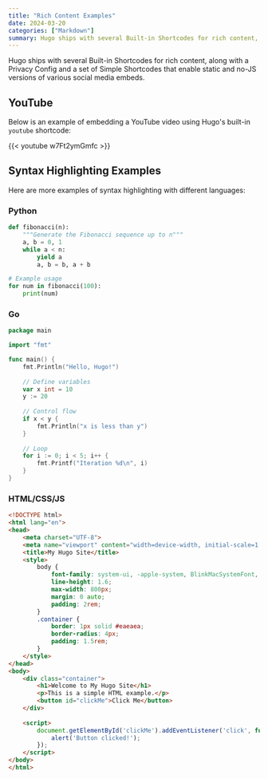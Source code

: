 ```yaml
---
title: "Rich Content Examples"
date: 2024-03-20
categories: ["Markdown"]
summary: Hugo ships with several Built-in Shortcodes for rich content, along with a Privacy Config and a set of Simple Shortcodes that enable static and no-JS versions of various social media embeds.
---
```


Hugo ships with several Built-in Shortcodes for rich content, along with a Privacy Config and a set of Simple Shortcodes that enable static and no-JS versions of various social media embeds.

## YouTube

Below is an example of embedding a YouTube video using Hugo's built-in `youtube` shortcode:

{{< youtube w7Ft2ymGmfc >}}

## Syntax Highlighting Examples

Here are more examples of syntax highlighting with different languages:

### Python

```python {linenos=inline}
def fibonacci(n):
    """Generate the Fibonacci sequence up to n"""
    a, b = 0, 1
    while a < n:
        yield a
        a, b = b, a + b

# Example usage
for num in fibonacci(100):
    print(num)
```

### Go

```go {linenos=inline}
package main

import "fmt"

func main() {
    fmt.Println("Hello, Hugo!")
    
    // Define variables
    var x int = 10
    y := 20
    
    // Control flow
    if x < y {
        fmt.Println("x is less than y")
    }
    
    // Loop
    for i := 0; i < 5; i++ {
        fmt.Printf("Iteration %d\n", i)
    }
}
```

### HTML/CSS/JS

```html
<!DOCTYPE html>
<html lang="en">
<head>
    <meta charset="UTF-8">
    <meta name="viewport" content="width=device-width, initial-scale=1.0">
    <title>My Hugo Site</title>
    <style>
        body {
            font-family: system-ui, -apple-system, BlinkMacSystemFont, 'Segoe UI', Roboto, Oxygen, Ubuntu, Cantarell, sans-serif;
            line-height: 1.6;
            max-width: 800px;
            margin: 0 auto;
            padding: 2rem;
        }
        .container {
            border: 1px solid #eaeaea;
            border-radius: 4px;
            padding: 1.5rem;
        }
    </style>
</head>
<body>
    <div class="container">
        <h1>Welcome to My Hugo Site</h1>
        <p>This is a simple HTML example.</p>
        <button id="clickMe">Click Me</button>
    </div>
    
    <script>
        document.getElementById('clickMe').addEventListener('click', function() {
            alert('Button clicked!');
        });
    </script>
</body>
</html>
```
